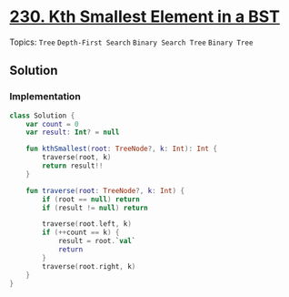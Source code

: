 # [230. Kth Smallest Element in a BST](https://leetcode.com/problems/kth-smallest-element-in-a-bst)

Topics: `Tree` `Depth-First Search` `Binary Search Tree` `Binary Tree`

## Solution

### Implementation

```kotlin
class Solution {
    var count = 0
    var result: Int? = null

    fun kthSmallest(root: TreeNode?, k: Int): Int {
        traverse(root, k)
        return result!!
    }

    fun traverse(root: TreeNode?, k: Int) {
        if (root == null) return
        if (result != null) return

        traverse(root.left, k)
        if (++count == k) {
            result = root.`val`
            return
        }
        traverse(root.right, k)
    }
}
```
